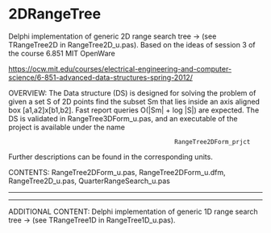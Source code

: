 # 2DRangeTree

Delphi implementation of generic 2D range search tree -> (see TRangeTree2D<TKey> in RangeTree2D_u.pas). Based on the ideas of session 3 of the course 6.851 MIT OpenWare

https://ocw.mit.edu/courses/electrical-engineering-and-computer-science/6-851-advanced-data-structures-spring-2012/

OVERVIEW: The Data structure (DS) is designed for solving the problem of given a set S of 2D points find the subset Sm that lies inside an axis aligned box [a1,a2]x[b1,b2]. Fast report queries O(|Sm| + log |S|) are expected. The DS is validated in RangeTree3DForm_u.pas, and an executable of the project is available under the name
                  
                                                  RangeTree2DForm_prjct
                                            
Further descriptions can be found in the corresponding units.

CONTENTS: RangeTree2DForm_u.pas, RangeTree2DForm_u.dfm, RangeTree2D_u.pas, QuarterRangeSearch_u.pas

------------------------------------------------------------------------------------------
-------------------------------------------------------------------------------------------

ADDITIONAL CONTENT: Delphi implementation of generic 1D range search tree -> (see TRangeTree1D<TKey> in RangeTree1D_u.pas).
